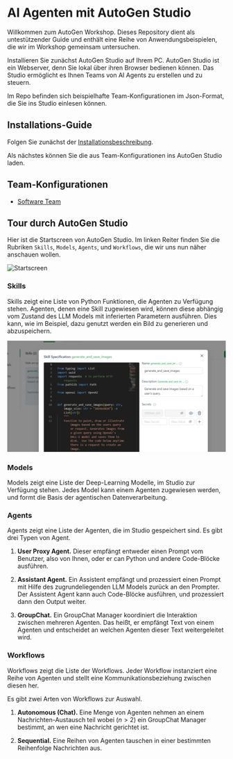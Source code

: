 # AI Agenten mit AutoGen Studio

Willkommen zum AutoGen Workshop. Dieses Repository dient als untestützender
Guide und enthält eine Reihe von Anwendungsbeispielen, die wir im Workshop
gemeinsam untersuchen.

Installieren Sie zunächst AutoGen Studio auf Ihrem PC. AutoGen Studio ist ein
Webserver, denn Sie lokal über ihren Browser bedienen können. Das Studio
ermöglicht es Ihnen Teams von AI Agents zu erstellen und zu steuern.

Im Repo befinden sich beispielhafte Team-Konfigurationen im Json-Format, die
Sie ins Studio einlesen können.

## Installations-Guide

Folgen Sie zunächst der [Installationsbeschreibung](docs/install.md).

Als nächstes können Sie die aus Team-Konfigurationen ins AutoGen
Studio laden.

## Team-Konfigurationen

- [Software Team](teams/software_team.json)

## Tour durch AutoGen Studio

Hier ist die Startscreen von AutoGen Studio. Im linken Reiter finden Sie die
Rubriken `Skills`, `Models`, `Agents`, und `Workflows`, die wir uns nun näher
anschauen wollen.

![Startscreen](docs/autogenstudio-startscreen.png)

### Skills

Skills zeigt eine Liste von Python Funktionen, die Agenten zu Verfügung stehen.
Agenten, denen eine Skill zugewiesen wird, können diese abhängig vom Zustand
des LLM Models mit inferierten Parametern ausführen. Dies kann, wie im
Beispiel, dazu genutzt werden ein Bild zu generieren und abzuspeichern.

![Skillexample](docs/autogenstudio-skill.png)

### Models

Models zeigt eine Liste der Deep-Learning Modelle, im Studio zur Verfügung
stehen. Jedes Model kann einem Agenten zugewiesen werden, und formt die Basis
der agentischen Datenverarbeitung.

### Agents

Agents zeigt eine Liste der Agenten, die im Studio gespeichert sind. Es gibt
drei Typen von Agent.

1. **User Proxy Agent.** Dieser empfängt entweder einen Prompt vom Benutzer,
   also von Ihnen, oder er can Python und andere Code-Blöcke ausführen.

2. **Assistant Agent.** Ein Assistent empfängt und prozessiert einen Prompt mit
   Hilfe des zugrundeliegenden LLM Models zurück an den Prompter. Der Assistent
   Agent kann auch Code-Blöcke ausführen, und prozessiert dann den Output
   weiter.

3. **GroupChat.** Ein GroupChat Manager koordiniert die Interaktion zwischen
   mehreren Agenten.  Das heißt, er empfängt Text von einem Agenten und
   entscheidet an welchen Agenten dieser Text weitergeleitet wird.

### Workflows

Workflows zeigt die Liste der Workflows. Jeder Workflow instanziert eine Reihe
von Agenten und stellt eine Kommunikationsbeziehung zwischen diesen her.

Es gibt zwei Arten von Workflows zur Auswahl.

1. **Autonomous (Chat).** Eine Menge von Agenten nehmen an einem
   Nachrichten-Austausch teil wobei ($n>2$) ein GroupChat Manager bestimmt, an
   wen eine Nachricht gerichtet ist.

2. **Sequential.** Eine Reihen von Agenten tauschen in einer bestimmten
   Reihenfolge Nachrichten aus.
